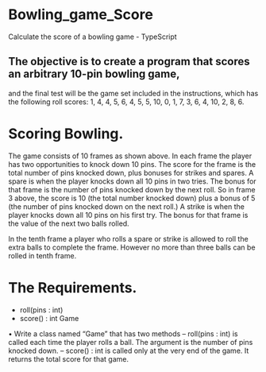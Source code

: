 # Bowling_game_Score
Calculate the score of a bowling game - TypeScript

## The objective is to create a program that scores an arbitrary 10-pin bowling game, 
and the final test will be the game set included in the instructions, 
which has the following roll scores: 1, 4, 4, 5, 6, 4, 5, 5, 10, 0, 1, 7, 3, 6, 4, 10, 2, 8, 6.



# Scoring Bowling.

The game consists of 10 frames as shown above. In each frame the player has
two opportunities to knock down 10 pins. The score for the frame is the total
number of pins knocked down, plus bonuses for strikes and spares.
A spare is when the player knocks down all 10 pins in two tries. The bonus for
that frame is the number of pins knocked down by the next roll. So in frame 3
above, the score is 10 (the total number knocked down) plus a bonus of 5 (the
number of pins knocked down on the next roll.)
A strike is when the player knocks down all 10 pins on his first try. The bonus
for that frame is the value of the next two balls rolled.

In the tenth frame a player who rolls a spare or strike is allowed to roll the extra
balls to complete the frame. However no more than three balls can be rolled in
tenth frame.

# The Requirements.

+ roll(pins : int)
+ score() : int
Game

• Write a class named “Game” that has two
methods
– roll(pins : int) is called each time the player
rolls a ball. The argument is the number of
pins knocked down.
– score() : int is called only at the very end of
the game. It returns the total score for that
game.
